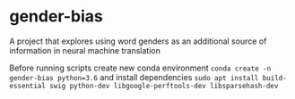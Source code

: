 # gender-bias
A project that explores using word genders as an additional source of information in neural machine translation

Before running scripts create new conda environment `conda create -n gender-bias python=3.6` and install dependencies `sudo apt install build-essential swig python-dev libgoogle-perftools-dev libsparsehash-dev`
